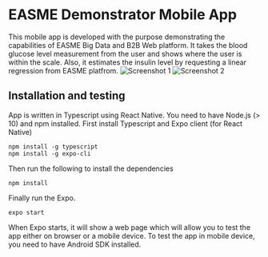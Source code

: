 # EASME Demonstrator Mobile App 

This mobile app is developed with the purpose demonstrating the capabilities of EASME Big Data and B2B Web platform. It takes the blood glucose level measurement from the user and shows where the user is within the scale. Also, it estimates the insulin level by requesting a linear regression from EASME platfrom. 
![Screenshot 1](https://gitlab-dv.tno.nl/ozsezens/easme-demonstrator/-/blob/master/Screenshot_20200602-134603_Expo.png)
![Screenshot 2](https://gitlab-dv.tno.nl/ozsezens/easme-demonstrator/-/blob/master/Screenshot_20200602-134616_Expo.png)

## Installation and testing 
App is written in Typescript using React Native. You need to have Node.js (> 10) and npm installed. First install Typescript and Expo client (for React Native) 
```
npm install -g typescript 
npm install -g expo-cli 
```
Then run the following to install the dependencies
```
npm install
```
Finally run the Expo.
```
expo start
```
When Expo starts, it will show a web page which will allow you to test the app either on browser or a mobile device. To test the app in mobile device, you need to have Android SDK installed. 